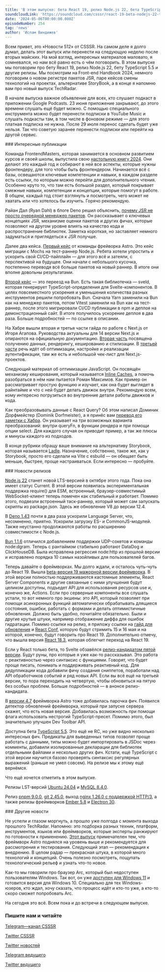 ```yaml
---
title: 'В этом выпуске: бета React 19, релиз Node.js 22, бета TypeScript 5.5 и другие релизы. Мы посмотрим на Front-end Handbook 2024, немного поговорим о новом регистре пакетов JSR, паре кейсов смены технологий на проектах, альтернативе StoryBook, а в конце я напомню вам про новый выпуск TechRadar.'
soundcloudLink: 'https://soundcloud.com/csssr/react-19-beta-nodejs-22-typescript-55-beta-front-end-handbook-2024-jsr-techradar-april-2024'
date: '2024-05-06T00:00:00.000Z'
episodeNumber: 254
tag: 'news'
author: 'Ислам Виндижев'
---
```


Всем привет, это «Новости 512» от CSSSR. На самом деле я долго думал, делать этот выпуск или перенести на следующую неделю после вторых майских. На мой взгляд, интересных материалов маловато, я сомневался, но нам всё равно есть о чём поговорить. В этом выпуске мы поговорим про бету React 19, релиз Node.js 22, бету TypeScript 5.5 и другие релизы. Мы посмотрим на Front-end Handbook 2024, немного поговорим о новом регистре пакетов JSR, паре кейсов смены технологий на проектах, альтернативе StoryBook, а в конце я напомню вам про новый выпуск TechRadar.

В начале выпуска важное объявление для всех, кто слушает подкаст в приложении Google Podcasts. 23 июня приложение закрывают, до этого времени слушать ещё будет можно. С помощью специального инструмента можно будет перенести подписки в YouTube Music и слушать подкасты там, в том числе в фоновом режиме — для этого платная подписка не нужна. После 29 июля перенос сделать будет уже нельзя. Так что советую заранее перенести подписки или перейти на другой сервис.

<ParagraphWithImage imageName="laptopNews" >
  ### Интересные публикации

Команда FrontendMasters, которая занимается в основном развитием курсов и своей школы, выпустила свою [настольную книгу 2024](https://frontendmasters.com/guides/front-end-handbook/2024/). Они делают это каждый год и собирают в ней все аспекты, которые нужны фронтендеру, для того чтобы быть фронтендером. Начинается всё с базы, освещаются ключевые компетенции и навыки, в каждом разделе есть ссылки, по которым можно перейти для дополнительного чтения. Особенно круто то, что там есть большой раздел, который покрывает смежные навыки, компетенции и концепции, которые помогут в работе. В общем, каждый год стоит взглянуть и посмотреть, чего может не хватать или что хотелось бы изучить. Горячо рекомендую.
</ParagraphWithImage>

Райан Дал (Ryan Dahl) в блоге Deno решил объяснить, [почему JSR не просто очередной менеджер пакетов](https://deno.com/blog/jsr-is-not-another-package-manager). Он рассказывает о ключевых концепциях JSR, механизме оценки пакетов и других фичах, которые позволяют на другом уровне влиять на качество кода и распространение библиотек. Заметка короткая, но заставляет немного задуматься и приглядеться к JSR получше.

Далее два кейса. [Первый кейс](https://astro.build/blog/node-test-migration/) от команды фрейворка Astro. Это кейс миграции с Mochs на тест-раннер Node.js. Ребята хотели упростить и ускорить свой CI/CD-пайплайн — для этого всё и затеяли, с перспективой на будущее. Они начали с небольшого кусочка, постепенно переводя всё больше пакетов на новый раннер. В итоге они вполне довольны результатами.

[Второй кейс](https://render.com/blog/hello-bun-deploy-2x-faster-on-github-render) — это переезд на Bun. Есть такая библиотечка — sveld, которая генерирует TypeScript-определения для Svelte-компонентов. В целях повсеместного ускорения и уменьшения количества разных инструментов решили попробовать Bun. Сначала Yarn заменили на Bun как на менеджер пакетов, потом Vitest заменили на Bun как на тест-раннер, после этого мигрировали CI/CD публикации в npm и деплоя на демонстрационный сайт. В итоге получилось ускорение деплоя в два раза. Больше подробностей — по ссылке в описании.

На Хабре вышли вторая и третья части гайда по работе с Next.js от Игоря Агапова. Руководства актуальны для 14 версии Next.js и опираются на официальную документацию. [Вторая часть](https://habr.com/ru/companies/timeweb/articles/808259/) посвящена получению данных, рендерингу, кешированию и стилизации. В [третьей части](https://habr.com/ru/companies/timeweb/articles/810055/) речь идёт об оптимизации, настройке и реализации аутентификации, там же есть и небольшой чек-лист для Next.js-проектов.

Следующий материал об оптимизации JavaScript. Он посвящён механизму кеширования, который называется [Inline Caches](https://habr.com/ru/articles/810543/), а помочь разобраться в нём нам пытается Роман Максимов. Как пример он рассматривает простую функцию и изучает, как она будет выглядет в райнтайме и что с ней будет делать движок внутри. Рекомендую всем, кому интересно погрузиться во внутренние детали работы движков и кода.

Как преобразовывать данные с React Query? Об этом написал Доминик Дорфмейстер (Dominik Dorfmeister), а я принёс вам [перевод его заметки с Хабра](https://habr.com/ru/articles/810211/). Он указывает на три возможных варианта преобразований: внутри queryFn, в функции рендера и при помощи опции select. Для каждого случая он приводит пример, а так же плюсы и минусы каждого из подходов.

В конце рубрики обращу ваше внимание на альтернативу Storybook, которая называется [Ladle](https://ladle.dev/). Назначение, собственно, такое же, как у Storybook, просто его сделали на Vite с esbuild — он обещает быть меньше, быстрее, проще настраиваться. Если интересно — пробуйте.

<ParagraphWithImage imageName="manWithLaptop">
  ### Новости релизов

[Node.js 22](https://nodejs.org/en/blog/release/v22.0.0) станет новой LTS-версией в октябре этого года. Пока она имеет статус Current. В этой версии появилась экспериментальная поддержка require() для ESM, встроенный, браузер-совместимый WebSocket-клиент теперь помечен как стабильный и работает. Помимо этого, подвезли встроенный таск-раннер, который может сам запускать скрипты из package.json. Здесь же обновление V8 до версии 12.4.
</ParagraphWithImage>

В [Deno 1.43](https://deno.com/blog/v1.43) почти в два раза ускорили Language Server, что, несомненно, приятно. Ускорили загрузку ES- и CommonJS-модулей. Также неустанно продолжаются работы по расширению совместимости с Node.js.

[Bun 1.1.6](https://bun.sh/blog/bun-v1.1.6) отличился добавлением поддержки UDP-сокетов и команды node:dgram. Теперь с рантаймом стабильно работают DataDog и ClickHouseDB. Была исправлена регрессия node:http из прошлой версии и исправлено порядка 10 самых назойливых для пользователей багов.

Теперь давайте о фреймворках. Мы долго ждали, и осталось чуть-чуть до React 19. Вышла [beta-версия 19 мажорной версии фреймворка](https://react.dev/blog/2024/04/25/react-19). В этой версии полностью поддерживаются кастомные элементы, React Server Components и другие связанные с ними улучшения будут целиком доступны, подъедет API для использования ресурсов use и, конечно же, Actions. Если про серверные компоненты все слушать устали, то вот немного про экшены: это API, который позволяет при помощи асинхронных функций автоматически обрабатывать длящиеся состояния, ошибки, работать с формами и делать оптимистичные обновления. Должно быть удобно, почитайте обязательно. Были и другие крутые штуки, например отображение диффа для ошибок гидратации. Помимо ссылки на релиз, я приложу ссылки на [гайд для обновления](https://react.dev/blog/2024/04/25/react-19-upgrade-guide) и [React Conf](https://conf.react.dev/), которую будут стримить 15 и 16 мая и на которой, конечно, будут говорить про React 19. Дополнительно отмечу, что вышла версия [React 18.3](https://github.com/facebook/react/releases/tag/v18.3.0), которая облегчит переход на React 19.

Если у React только бета, то Svelte обзавёлся [релиз-кандидатом пятой версии](https://svelte.dev/blog/svelte-5-release-candidate). Будут руны, про которые я уже как-то рассказывал. Это работа с реактивностью через синтаксис с функциями. Говорят, что будет проще писать, понимать и поддерживать реактивный код. Для дедупликации кода добавили фичу создания сниппетов, поработали над API обработчиков событий и ряд новых API. Если вы всё ещё на третьей версии, то пора переходить на четвертую, чтобы обновиться на пятую без особых проблем. Больше подробностей — в анонсе релиз-кандидата.

В [версии 4.7](https://astro.build/blog/astro-470/) фреймворка Astro тоже добавилась парочка фич. Появился детектор обновлений фреймворка, который при запуске сервера скажет, что есть новая версия. Добавилась возможность при помощи флага использовать нестрогий TypeScript-пресет. Помимо этого, был значительно улучшен Dev Toolbar API.

Доступна бета [TypeScript 5.5](https://devblogs.microsoft.com/typescript/announcing-typescript-5-5-beta/). Это ещё не RC, но уже видно несколько интересных фич. Предикаты для выведенных типов позволят проще работать с данными, типы можно будет импортировать в JSDoc через комменты, добавили изолированные декларации для библиотек отдельными файлами и несколько других фич. Кстати, ещё TypeScript с этой версии научится базово проверять синтаксис регулярных выражений (раньше не умел совсем). На релизе мы к этому ещё вернёмся.

Что ещё хочется отметить в этом выпуске.

Релизы LST-версий [Ubuntu 24.04](https://lists.ubuntu.com/archives/ubuntu-announce/2024-April/000301.html) и [MySQL 8.4.0](https://dev.mysql.com/doc/relnotes/mysql/8.4/en/news-8-4-0.html).

Релиз [pnpm 9.0.0](https://github.com/pnpm/pnpm/releases/tag/v9.0.0), [git 2.45.0](https://lkml.org/lkml/2024/4/29/1045), выход [nginx 1.26.0 c поддержкой HTTP/3](https://mailman.nginx.org/pipermail/nginx-announce/2024/EJFW6YFMCUODWQN7DZKIEKUTHKYXVZT2.html), а также релизы фреймворков [Ember 5.8](https://blog.emberjs.com/ember-released-5-8/) и [Electron 30](https://www.electronjs.org/blog/electron-30-0).

<ParagraphWithImage imageName="laptopNews" >
    ### Другие новости

Не успели и глазом моргнуть, а прошло уже полгода с момента выхода прошлого TechRadar. Напомню: это подборка разных техник, платформ, инструментов, языков или фреймворков, которые эксперты ранжируют по готовности к применению. [Этот выпуск](https://www.thoughtworks.com/radar) примечателен тем, что фреймворк Astro поднялся на уровень выше и рекомендуется для рассмотрения и тестирования. Следующий этап — рекомендация к внедрению. В целом радар — прекрасная штука, в которой много технологий и концепций. Очень полезно посмотреть, пощупать технологический рельеф и узнать что-то новое.
</ParagraphWithImage>

Как-то мы говорили про браузер Arc, который был недоступен пользователям Windows. Так вот, он уже [доступен для Windows 11](https://arc.net/download) и готовится версия для Windows 10. Специально для тех Windows-юзеров, кто ждал, хочу сказать, что процесс идёт и кто-то уже, а кто-то скоро сможет попробовать Arc.

На сегодня это всё. Всем пока и до встречи в следующем выпуске.

  ### Пишите нам и читайте
  [Telegram—канал CSSSR](https://t.me/csssr)

  [Twitter CSSSR](https://twitter.com/csssr_dev)

  [Twitter новостей](https://twitter.com/csssr_news)

  [Telegram ведущего](https://t.me/Vindizh)

  [Twitter ведущего](https://twitter.com/Vindizh)
